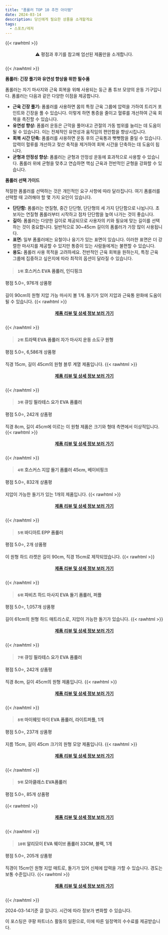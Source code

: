 ```yaml
---
title: "폼롤러 TOP 10 추천 아이템"
date: 2024-03-14
description: 당신에게 필요한 상품을 소개할게요
tags:
  - 스포츠/레저
---
```

{{< rawhtml >}}<div class="toc" style="text-align: center; height: 50px; line-height: 2;">  <p>⚠️ 평점과 후기를 참고해 엄선된 제품만을 소개합니다.<br></p></div> {{< /rawhtml >}}

**폼롤러: 긴장 풀기와 유연성 향상을 위한 필수품**

폼롤러는 자기 마사지와 근육 회복을 위해 사용되는 둥근 폼 튜브 모양의 운동 기구입니다. 폼롤러는 다음과 같은 다양한 이점을 제공합니다.

* **근육 긴장 풀기:** 폼롤러를 사용하면 몸의 특정 근육 그룹에 압력을 가하여 트리거 포인트와 긴장을 풀 수 있습니다. 이렇게 하면 통증을 줄이고 혈류를 개선하여 근육 회복을 촉진할 수 있습니다.
* **유연성 향상:** 폼롤러 운동은 근막을 풀어내고 관절의 가동 범위를 늘리는 데 도움이 될 수 있습니다. 이는 전체적인 유연성과 움직임의 편안함을 향상시킵니다.
* **회복 시간 단축:** 폼롤러를 사용하면 운동 후의 근육통과 뻣뻣함을 줄일 수 있습니다. 압력이 혈류를 개선하고 젖산 축적을 제거하여 회복 시간을 단축하는 데 도움이 됩니다.
* **균형과 안정성 향상:** 폼롤러는 균형과 안정성 운동에 효과적으로 사용할 수 있습니다. 폼롤러 위에 균형을 맞추고 연습하면 핵심 근육과 전반적인 균형을 강화할 수 있습니다.

**폼롤러 선택 가이드**

적절한 폼롤러를 선택하는 것은 개인적인 요구 사항에 따라 달라집니다. 여기 폼롤러를 선택할 때 고려해야 할 몇 가지 요인이 있습니다.

* **단단함:** 폼롤러는 연질형, 중간 단단형, 단단형의 세 가지 단단함으로 나뉩니다. 초보자는 연질형 폼롤러부터 시작하고 점차 단단함을 높여 나가는 것이 좋습니다.
* **길이:** 폼롤러는 다양한 길이로 제공되므로 사용자의 키와 필요에 맞는 길이를 선택하는 것이 중요합니다. 일반적으로 30~45cm 길이의 폼롤러가 가장 많이 사용됩니다.
* **표면:** 일부 폼롤러에는 요철이나 융기가 있는 표면이 있습니다. 이러한 표면은 더 강렬한 마사지를 제공할 수 있지만 통증이 있는 사람들에게는 불편할 수 있습니다.
* **용도:** 폼롤러 사용 목적을 고려하세요. 전반적인 근육 회복을 원하는지, 특정 근육 그룹에 집중하고 싶은지에 따라 최적의 옵션이 달라질 수 있습니다.
>#### `1위` 호스커스 EVA 폼롤러, 인디핑크
평점 5.0⭐, 976개 상품평

길이 90cm의 원형 지압 가능 마사지 볼 1개. 돌기가 있어 지압과 근육통 완화에 도움이 될 수 있습니다.
{{< rawhtml >}}<div class="toc" style="text-align: center; height: 50px; line-height: 2;"><p><b><a href="https://link.coupang.com/re/AFFSDP?lptag=AF5033054&pageKey=6601313116&itemId=14934578349&vendorItemId=88826268123&traceid=V0-153-cdb6fd84d4bc7b53&clickBeacon=ApkNGAXOaqW82m2HAlXUt5W8PHsDmq1_j2F6ZTU-c73tuslXY54Bfeei0-y4bnDk4B9wJvAjklXQrPUZ7mEpQLCrdHkSDUTVGx46n-GR5njMMvvIFeh1grkM5HmF5SYGPYToGwdVO-lNZb_YpsSpI5DjH47IwXgvd5HBs7Q5LaFokDF8Ep1hg9ZzsGp-nlXXhBopSQfSw6PMX9f9kZe49_bXU34KCg21v_xuYfT80j7G7owMT9p9RvqTQgRvOxswiGCYIBmVAzQhXEtAvDTGBP0PiY8MFmOv7KhnoJNDf6avygomUDnrIGVMOlUxRQXSIvCQkRNw853Cg9Mn1q8bZmsh9OkUvDYdq5MjrDdBKgfhmP1lUhFtrMiDY015kJduRMQ2AO0tkUh0FgqnGScTLEAYpW8AvlijgW_nsaITJWcF1TmTFNjcrgun7QrdOvY6TpiR7xnJcso6-rYXANj-Hpo_OCi2tpCkcugN1bYFXKuyVX6VCWgIHWLDJiFecpj2qKd6j0Bw8ldjdkidmhOku6pU-Dq1x4goOMmJLCkVpYr5_5ZPtJpj6vMuZfl_GHKmzKzfGOpuq3PPW-YPHVAOl7S5E2tzJHpkviK95Jh3_L8h4pjwDRDu-5S8AqJxTu8hnOLAoACuFBoXPTzRoHQWFTLwmvgQz7QKVgb-9f2ixewBKs6IJsJo_NS7b5f6-sDj_Xmt1SAuHjfJ0FivxnmjIENEVUr0PeWApt7_fsA-yYOy8vsIFKraqhjKhjFbhclzG1RCWeEr6UKBLPbuRQJQGKHCZygqtB78wZuBkUWtoXIipowoTeoOYiJp7vILXxzz11ntW8TW7xFysiGmePpxmV-fPFF6tGNGwjMuwN2PEvpxoDZWj0IhOFJz0PdgcCmiS7nEg-pt0X68P-l_TWGmYfPt3aUwvnY57-A8yRyQYQ%3D%3D&requestid=20240314120544783171687725&token=31850C%7CMIXED">제품 리뷰 및 상세 정보 보러 가기</a></b><br></p> </div>{{< /rawhtml >}}
>#### `2위` 트라택 EVA 폼롤러 자가 마사지 운동 소도구 원형
평점 5.0⭐, 6,586개 상품평

직경 15cm, 길이 45cm의 원형 블루 계열 제품입니다.
{{< rawhtml >}}<div class="toc" style="text-align: center; height: 50px; line-height: 2;"><p><b><a href="https://link.coupang.com/re/AFFSDP?lptag=AF5033054&pageKey=45079642&itemId=161304182&vendorItemId=3380243040&traceid=V0-153-e3572c822dbb46c5&requestid=20240314120544783171687725&token=31850C%7CMIXED">제품 리뷰 및 상세 정보 보러 가기</a></b><br></p> </div>{{< /rawhtml >}}
>#### `3위` 큐잉 필라테스 요가 EVA 폼롤러
평점 5.0⭐, 242개 상품평

직경 8cm, 길이 45cm에 이르는 이 원형 제품은 크기와 형태 측면에서 이상적입니다.
{{< rawhtml >}}<div class="toc" style="text-align: center; height: 50px; line-height: 2;"><p><b><a href="https://link.coupang.com/re/AFFSDP?lptag=AF5033054&pageKey=7101963539&itemId=17730009047&vendorItemId=88470612370&traceid=V0-153-0a7ba7bb317889d1&requestid=20240314120544783171687725&token=31850C%7CMIXED">제품 리뷰 및 상세 정보 보러 가기</a></b><br></p> </div>{{< /rawhtml >}}
>#### `4위` 호스커스 지압 돌기 폼롤러 45cm, 베이비핑크
평점 5.0⭐, 832개 상품평

지압이 가능한 돌기가 있는 1개의 제품입니다.
{{< rawhtml >}}<div class="toc" style="text-align: center; height: 50px; line-height: 2;"><p><b><a href="https://link.coupang.com/re/AFFSDP?lptag=AF5033054&pageKey=6740917639&itemId=15735969271&vendorItemId=88846157450&traceid=V0-153-2e66c3ad66b07c89&clickBeacon=GXdrDYLl-2W9nJuTGcaGBYDqZbc9M6SE4zRk1wal8bb1vf5TB0FesvaUSK2IZdbwovq__1BP_GcWQhdUOqysUk-YISryVU8XGFXXhCPOBUMLxpOVCU6aTRXkNMK6vs21HLr-_FhjwpxaQ9ilWkReQ5wm1vVOsnpbCvA8eVXX4oB8bMFa7NEbvUvLoF8Fgj5BFMpNdv7rmjzY1uD-cE86uaDrLYODEqRwD30AWvSLjCnIAC6Nl-SEdquRMpDnPwzJZuTx9BAgaNTj0VsjnrtNMqrocoFOC_O6r68McHhUIPI-q2LsP0GAkRgjtFSte6eHW0UaSGbQg_zciRtBx_oh9IOC28O5NvRxkf1edWP3SOII5EAQCGjWXQd4HNzLM44fCqj1H--bHha2t0UG_C8p_6eAUeBJRUTMmzfe1Mzioi0R0W5IRoQnSdKW3ly4yNi8a9Rm9eHYSZ6l59EOeVXtZdUMlhr5nPs-6p9bSxj8fL0M7-IXTC-EUL5qh-x-9MWvh0kF3N_onB0KkxtotHb8kYgZySttkwueDkct0sIGD8yt8gaw6F-n9Seuv0F_7rNLhQpdEw4KRP1Wxd2XFgJaFCUobG_Q-y13kanyDJSbkLuMvkvxRP0EL6wju51JXKfnf40gb3sD5tm50B-ImSi1wRNUs_TMEfPVVFhqn683FBpSuwIA1XnCps2Ft4lwfr2vA__-tBkuOxmANejil325fbiTOd6OWDYYY5hD7bQIafencz9MgonqFaMmsJIdTiTLxnTXvGy2FSpIgwIoGzc9dZAcf-t81rpzYgAvv2xINYU4obLfyNQfw4dp1_RPcKv3Fl5mX0LEc-_X_8gceQlP_pJoisln6ZZRZNeStCpyUHGZrG45Dy0frBZf4dFt3bdcVDUyq1WJn3rp--ZW4Ol9_WgL68gNehiwcdgIl9-Dyg%3D%3D&requestid=20240314120544783171687725&token=31850C%7CMIXED">제품 리뷰 및 상세 정보 보러 가기</a></b><br></p> </div>{{< /rawhtml >}}
>#### `5위` 바디아트 EPP 폼롤러
평점 5.0⭐, 2개 상품평

이 원형 하드 라켓은 길이 90cm, 직경 15cm로 제작되었습니다.
{{< rawhtml >}}<div class="toc" style="text-align: center; height: 50px; line-height: 2;"><p><b><a href="https://link.coupang.com/re/AFFSDP?lptag=AF5033054&pageKey=7645357678&itemId=20327296278&vendorItemId=88470973901&traceid=V0-153-c8822bba326780ec&requestid=20240314120544783171687725&token=31850C%7CMIXED">제품 리뷰 및 상세 정보 보러 가기</a></b><br></p> </div>{{< /rawhtml >}}
>#### `6위` 파비츠 하드 마사지 EVA 돌기 폼롤러, 퍼플
평점 5.0⭐, 1,057개 상품평

길이 61cm의 원형 하드 매트리스로, 지압이 가능한 돌기가 있습니다.
{{< rawhtml >}}<div class="toc" style="text-align: center; height: 50px; line-height: 2;"><p><b><a href="https://link.coupang.com/re/AFFSDP?lptag=AF5033054&pageKey=7198522115&itemId=18190368741&vendorItemId=85339139666&traceid=V0-153-77497bcdc97bb295&clickBeacon=mUyyW4fz7isZTBH7mdntIKTzwrnsV_XBkYyzcpAnjBUaHoGY2Sx3NuZdQ4CkOAlgVr6Lr8ZH6poNCMAFNUU33y4W4-nvo7ZFRaSrN80CVqP2G61a4gQpEy_krsH0ceQjIhPt-SEErbSPZXQaZLgPdGmFw50MXtUmn3H6Uvdxoc0Z85HS8rLBViC50KvcMp3O7mOgdUHHawb1d1ufUxIY6Gfj2ZIdqTNDoBmfwWnNajOSBzyvVXsK7p_gRDVvrJVDNxf2vaCORvSiaSTUN_yfKKKf4tEOXiOp4fAURUaTAuyuAIt5QBnY0sXYN68YhHnLcwFABLjxVSjjx9FEj0CYDiM0Y64mach1ctnLGA67fJsTSN4vTkFwJfDu96FGhNEXT0u59S3XqJTrsp_TuY8y3fxFwiokA8quGPVXUkOftdk7xLEhTIhJPe1ahsXiTU_ec5pDremkEhkZfaMvWxj3pcegRO_vij9EqaAo0sMaKodBKyaUxG80lSxWl_AM6WShs5zXhBVKxchN-PTbzHnF9zzrtLvKGEM_hqupZiArhWhT5fuKymSIUEs_cG-tApM-BTOjv-THgSGkgxVEQkdo6aCZTluMBq1h3yM6rC4t-UTPkWASCpjN1lcesDLPydamTeRLUpo1GLkpxkHzVDHUm5T7s2iE5Br9n1uXpFEkfuorN_0Jj71MtTTh9dpLSiPF7vzh_b6DABT55Peyoe8DTD7_yQEHarbdQu1Qq5WEgeYG_h-WG4a8q4K8fj1SUkvYFMkIndo7BUKbORKzGuAGVH4Y4DDIoeX8CyOg2-WIczAYNcy4jcekUx2WI4nKUrBLM4TVA6YpQEEfpP-OiXaRBRlA64WZzCQm_FjqMegkBjdtiE_wDAZl35qF2MPnck7Su0ZeuRzVnhbOl9tplD1liJ2co97ESb12Lk-wyUF99w%3D%3D&requestid=20240314120544783171687725&token=31850C%7CMIXED">제품 리뷰 및 상세 정보 보러 가기</a></b><br></p> </div>{{< /rawhtml >}}
>#### `7위` 큐잉 필라테스 요가 EVA 폼롤러
평점 5.0⭐, 242개 상품평

직경 8cm, 길이 45cm의 원형 제품입니다.
{{< rawhtml >}}<div class="toc" style="text-align: center; height: 50px; line-height: 2;"><p><b><a href="https://link.coupang.com/re/AFFSDP?lptag=AF5033054&pageKey=7101963539&itemId=17730009056&vendorItemId=84894750166&traceid=V0-153-0a7ba7bb317889d1&requestid=20240314120544783171687725&token=31850C%7CMIXED">제품 리뷰 및 상세 정보 보러 가기</a></b><br></p> </div>{{< /rawhtml >}}
>#### `8위` 마이웨잇 마이 EVA 폼롤러, 라이트퍼플, 1개
평점 5.0⭐, 237개 상품평

지름 15cm, 길이 45cm 크기의 원형 모양 제품입니다.
{{< rawhtml >}}<div class="toc" style="text-align: center; height: 50px; line-height: 2;"><p><b><a href="https://link.coupang.com/re/AFFSDP?lptag=AF5033054&pageKey=6856832989&itemId=16354729525&vendorItemId=83546430944&traceid=V0-153-06ea76b397b0bc63&clickBeacon=O_KjSOCPcpAGKRN9O770FHUjIiEfEZvu_0n8yi2QChU0zxhuPg7QsrZ343_jeQzJD2zjUQrbh-6GdCq0dYej-tlvVZghjeuZMKzzBVlBoxZnAXxxu8bRkwfwLlmHDjUd61zbNpp2J9alQb3Wn2wUDVCL142HweRsvDyG540dnURhc5mb_NqHN0W3UwrG-MqMfK61aVomd0W5yrWjRG_IWyYwbwHUrzdvNOcRsopEsP5gz6mww2-MAdkqBvjVDJ-erOyPXx8aBpcQ5IJ3qA66qYlpU8b32DhvJEu1IKVSyaqwhNVnJ1fpAztpoysBaT8Bq2Ah6QQVL9Inj8fe7asPBDOb-C2upqyK9tQQKbFwNDoq2MUku6WIy4Q8_ZMXeGHamdCehnVTcTCJJtZNFs4aZWJn6YyHK_Qvb6mhgyaOEbe6avcqU_lr_ZNPm9MusqsDBpVNXfNJwgTjkiqYWwCTJcxYXo3lWa18B4O7YEw5rRdlQM86EfkuFTW9aI0jWazhVH-MMp-OXkjxVg3Mx6fvZEmOFt7UPWPHQ7e_Rpwjaw2Of-dgtVi4K504mgoz_CsJSUXpXi-GxKGgZGn2fT80ApHE2X9-hqP3Ots_bI89no1ZKTyS6JOmX-S-kbfCu4ht2KzTOjT5W9aFWSaweHRH_9zkZjSgpuJVm59Uhe-XJQkuqGowCiRpeA5bqRxkywcEaXfsVq3DfQQeje2cCIpWcapF5F-aB7kjS3Lo3GKVcFm6WkjKw1oIDAAjV-Vs6RPygbZGtds045KLbfF6A_Mg7od88HwaCoXvK6Hmzwk6lVSpIQRusxaiHR97OGn42_O8EgKKIJLPs_yKSm368cIaUwITjvPA3yEhgUvxMpdXdMtLXOPjF4VrWdvqPiblIdRSA1fO-h7iNw3ePH4-ZlOn6QZClHphjq98l0fQcUJj3zzkuw%3D%3D&requestid=20240314120544783171687725&token=31850C%7CMIXED">제품 리뷰 및 상세 정보 보러 가기</a></b><br></p> </div>{{< /rawhtml >}}
>#### `9위` 모아클래스 EVA폼롤러
평점 5.0⭐, 85개 상품평


{{< rawhtml >}}<div class="toc" style="text-align: center; height: 50px; line-height: 2;"><p><b><a href="https://link.coupang.com/re/AFFSDP?lptag=AF5033054&pageKey=7844225528&itemId=21362767316&vendorItemId=88483417923&traceid=V0-153-b798bd6a7646cecf&requestid=20240314120544783171687725&token=31850C%7CMIXED">제품 리뷰 및 상세 정보 보러 가기</a></b><br></p> </div>{{< /rawhtml >}}
>#### `10위` 알리모이 EVA 웨이브 폼롤러 33CM, 블랙, 1개
평점 5.0⭐, 205개 상품평

직경이 15cm인 원형 지압 매트로, 돌기가 있어 신체에 압력을 가할 수 있습니다. 경도는 보통 수준입니다.
{{< rawhtml >}}<div class="toc" style="text-align: center; height: 50px; line-height: 2;"><p><b><a href="https://link.coupang.com/re/AFFSDP?lptag=AF5033054&pageKey=7297112075&itemId=18664155607&vendorItemId=85718540377&traceid=V0-153-88c472953b5be44d&clickBeacon=cHSxqOMPtgW2oWr-cPB7ITX0G66zpzn759MeKOKhFMhW6qdE104wh8y37k6IQHUUaKT2fVov8IrhiL8Or8qltfJh2s85fGIHagjIqNAB0lRIKdh59SY58w7iGnPyuNPU89RC0lYZL0wjlOb2an-m-GZ3RFoaDlCxKIEDIGKFBrGXMGGEiHSUiYDrfzMayK-S4FU1PuAvoGcdDdBUgEEXeO1iow4fVKuT8235CHDb5EnbK3xXwyIxVMofYB-pS9KU2rXg9-jgvDMeDl7edfEEXaE3Qbyu41PxszsiCwrbCBF0opYS0_z7QufjUL7CZmno7egpZ9hP6MwOEv9lCqIyGye9tWzWSarRlkt9kbXcmxC1F4s2U22OWwufJ50F-JwJeT9eMWMOeNuk5nTm2nkeYNZEe25-1luRHcHwChVqdkHUEJXjetN8dr9arwf-cUcs6y1sa50FWui007taY7aJsMWqtpfMvb1KnZPbOZjCPkPCF_vr5zifgpgziXsVSSzh4_THmXnwoFL6uTk-cM2uXEQ_3Q0gf5HHbmfJJaY1HorvidzT9d1-o6K6jPSXHWVXcb-tWDNxS3ody-3HANWY2kjt6Y-I22UUrNIVrwNuh9b2t0rnLN7tAhwm5jsKhaW69NdYAAC0SqS_Tga1hp7uol6bgEq3cQA57kOXYcc4Z-42lYW9wC4_egS-6L9EXeS2F3K1d2Arw16RsPx6euC9RT9DGHm4BRrztyEmXeo0VtAlEX5IiB5XIZGCxJmGFcUCdHhiQh5k4TTou0WLes9tVCyAFNn5iE9VeF_5EsBLATAuxTinyfxjwqc0N7Rd6hBo-vZ0BDfGinpHQUH64qs25EzrKNvftsgLgG0doV6ANl6E2Mf-Bs45-as_wx-tKechSGpmf3nNDO0GgqcNsvWK5sFnZPTV_CYq65-9epg_Ra_PdQ%3D%3D&requestid=20240314120544783171687725&token=31850C%7CMIXED">제품 리뷰 및 상세 정보 보러 가기</a></b><br></p> </div>{{< /rawhtml >}}

2024-03-14기준 글 입니다.
시간에 따라 정보가 변화할 수 있습니다.

이 포스팅은 쿠팡 파트너스 활동의 일환으로, 이에 따른 일정액의 수수료를 제공받습니다.